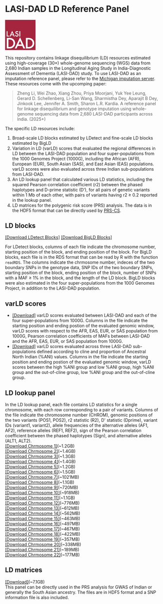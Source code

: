 # LASI-DAD LD Reference Panel
<img src="https://github.com/zhengli09/LASI_DAD-LD-Reference-Panel/blob/main/LASI_DAD_logo.png" alt="Alt text" style="width:100px;">

This repository contains linkage disequilibrium (LD) resources estimated using high-coverage (30×) whole-genome sequencing (WGS) data from 2,680 Indian samples in the Longitudinal Aging Study in India-Diagnostic Assessment of Dementia (LASI-DAD) study. To use LASI-DAD as an imputation reference panel, please refer to the [Michigan imputation server](https://imputationserver.sph.umich.edu/#!). These resources come with the upcomping paper:

> Zheng Li, Wei Zhao, Xiang Zhou, Priya Moorjani, Yuk Yee Leung, Gerard D. Schellenberg,
> Li-San Wang, Sharmistha Dey, Aparajit B Dey, Jinkook Lee, Jennifer A. Smith,
> Sharon L.R. Kardia. A reference panel for linkage disequilibrium and genotype imputation
> using whole-genome sequencing data from 2,680 LASI-DAD participants across India. (2025+)

The specific LD resources include:
1. Broad-scale LD blocks estimated by LDetect and fine-scale LD blocks estimated by BigLD
2. Variation in LD (varLD) scores that evaluated the regional differences in LD between the LASI-DAD population and four super-populations from the 1000 Genomes Project (1000G), including the African (AFR), European (EUR), South Asian (SAS), and East Asian (EAS) populations. varLD scores were also evaluated across three Indian sub-populations from LASI-DAD.
3. An LD lookup panel that calculated various LD statistics, including the squared Pearson correlation coefficient (r2) between the phased haplotypes and D-prime statistic (D’), for all pairs of genetic variants within 1 Mb of each other, with pairs of variants having r2 ≥ 0.2 reported in the lookup panel.
4. LD matrices for the polygenic risk score (PRS) analysis. The data is in the HDF5 format that can be directly used by [PRS-CS](https://github.com/getian107/PRScs).

## LD blocks
[[Download LDetect Blocks]](https://www.dropbox.com/scl/fo/psu2w8yghmm2swcg032l2/AOxm7DgMPmFBIUSqkG-q5Mw?rlkey=yxticyc94yswpr172zup7zbbh&st=haoo74dx&dl=1)
[[Download BigLD Blocks]](https://www.dropbox.com/scl/fo/bb3ahvza2zkf3dq6u2v4j/AJJ1k7yBxqIlTStYW9d59g4?rlkey=cg1ablo8h4wchhtyzvotqn555&st=ewlqgvre&dl=1)

For LDetect blocks, columns of each file indicate the chromosome number, starting position of the block, and ending position of the block. For BigLD blocks, each file is in the RDS format that can be read by R with the function `readRDS`. The columns indicate the chrmosome number, indeces of the two boundary SNPs in the genotype data, SNP IDs of the two boundary SNPs, starting position of the block, ending position of the block, number of SNPs with a MAF ≥ 1% in the block, and the length of the LD block. BigLD blocks were also estimated in the four super-populations from the 1000 Genomes Project, in addition to the LASI-DAD population.

## varLD scores
- [[Download]](https://www.dropbox.com/scl/fo/xzhobzwr9fn023vg26q4e/ADGiSW3joiceXjQBrOhSTW0?rlkey=oz9yet5avqndezh14c45dhj58&st=u7i0x55e&dl=1) varLD scores evaluated between LASI-DAD and each of the four super-populations from 1000G. Columns in the file indicate the starting position and ending postion of the evaluated genomic window, varLD scores with respect to the AFR, EAS, EUR, or SAS population from 1000G, Pearson correlation coefficients of MAFs between LASI-DAD and the AFR, EAS, EUR, or SAS population from 1000G.
- [[Download]](https://www.dropbox.com/scl/fo/woh72e6yg6k3mklgddtxa/AEH5ZnjptX6JMtK_vtusmu8?rlkey=y3eea9yl9t8iuqcb4t4wwptyx&st=m4tu4hpq&dl=1) varLD scores evaluated across three LASI-DAD sub-populations defined according to cline and proportion of Ancestral North Indian (%ANI) values. Columns in the file indicate the starting position and ending postion of the evaluated genomic window, varLD scores between the high %ANI group and low %ANI group, high %ANI group and the out-of-cline group, low %ANI group and the out-of-cline group.

## LD lookup panel
In the LD lookup panel, each file contains LD statistics for a single chromosome, with each row corresponding to a pair of variants. Columns of the file indicate the chromosome number (CHROM), genomic positions of the two variants (POS1, POS2), r2 statistic (R2), D' statistic (Dprime), variant IDs (variant1, variant2), allele frequencies of the alternative alleles (AF1, AF2), reference alleles (REF1, REF2), sign of the Pearson correlation coefficient between the phased haplotypes (Sign), and alternative alleles (ALT1, ALT2). <br>
[[Download Chrmosome 1]](https://www.dropbox.com/scl/fi/p7o1vgk62xsgimoroi9eq/chr1_ld.csv.gz?rlkey=c54pg99llygjr6fi2pyy4x5d0&st=5ultde2b&dl=1)(~1.2GB)<br>
[[Download Chrmosome 2]](https://www.dropbox.com/scl/fi/y236rldkwnmcdsa6y6z4o/chr2_ld.csv.gz?rlkey=qbceb8y1xgu0o88gvp66i2e2g&st=rd7r64na&dl=1)(~1.4GB)<br>
[[Download Chrmosome 3]](https://www.dropbox.com/scl/fi/njefljx2n33ck9aqdt37e/chr3_ld.csv.gz?rlkey=uanf9ttwco8x5mj6ov62yrn2t&st=4nxt5hmh&dl=1)(~1.3GB)<br>
[[Download Chrmosome 4]](https://www.dropbox.com/scl/fi/32ol3kq4rld0785kyb0p7/chr4_ld.csv.gz?rlkey=fun7wt3gt0uw8msoe4xugou00&st=pfkv6b3b&dl=1)(~1.4GB)<br>
[[Download Chrmosome 5]](https://www.dropbox.com/scl/fi/n68umm3lngk46yky8rj5s/chr5_ld.csv.gz?rlkey=1qdiwlmnc5j33jygoxqnc4nrb&st=izma8qr3&dl=1)(~1.2GB)<br>
[[Download Chrmosome 6]](https://www.dropbox.com/scl/fi/fmztyed7zv43vk73z6ln7/chr6_ld.csv.gz?rlkey=8ggrxtoqmki3md6x4ssaihdc9&st=235o46xs&dl=1)(~1.5GB)<br>
[[Download Chrmosome 7]](https://www.dropbox.com/scl/fi/tlcdq01xtreemtnmpqji5/chr7_ld.csv.gz?rlkey=1vd03uyfyj7l181lb9svli0z5&st=t7wjm5nx&dl=1)(~1021MB)<br>
[[Download Chrmosome 8]](https://www.dropbox.com/scl/fi/8wbyvxpazyy05cugk65a2/chr8_ld.csv.gz?rlkey=xawnp8we3pn8vp9l4tkhqtgbb&st=75313oy5&dl=1)(~1.1GB)<br>
[[Download Chrmosome 9]](https://www.dropbox.com/scl/fi/byxeglc3h3yq59ss5ufed/chr9_ld.csv.gz?rlkey=82nr100mz59bw3p2vnixk0jnm&st=l75xd6pc&dl=1)(~720MB)<br>
[[Download Chrmosome 10]](https://www.dropbox.com/scl/fi/xkvgcz7osganezpoz3lwt/chr10_ld.csv.gz?rlkey=6ng6nxgnplz5q22d32m11e68f&st=224hpnk9&dl=1)(~918MB)<br>
[[Download Chrmosome 11]](https://www.dropbox.com/scl/fi/382kt19gkr4aqc9e5pbtj/chr11_ld.csv.gz?rlkey=whi6ytz9ta6qpagsir1p84gvt&st=50sjjf6x&dl=1)(~1.1GB)<br>
[[Download Chrmosome 12]](https://www.dropbox.com/scl/fi/0zashqe7y1bbj2bku8oa5/chr12_ld.csv.gz?rlkey=bat5sz25s3mr31yjh6mbf9urt&st=tjcix9hj&dl=1)(~776MB)<br>
[[Download Chrmosome 13]](https://www.dropbox.com/scl/fi/8zs28r4ou41smvjx5v4z5/chr13_ld.csv.gz?rlkey=qxczjhnvzivu933hmo7ts6xkh&st=zfrd3fj7&dl=1)(~612MB)<br>
[[Download Chrmosome 14]](https://www.dropbox.com/scl/fi/6bju3zfsyx2qyt7l00ly8/chr14_ld.csv.gz?rlkey=sh5rn0jfrt2my8w98ao99isv7&st=kg75jsqe&dl=1)(~562MB)<br>
[[Download Chrmosome 15]](https://www.dropbox.com/scl/fi/ovw69qti0a9pmjuz7aac0/chr15_ld.csv.gz?rlkey=5fudihdpzjptmvw3yfv87409c&st=3o59f52m&dl=1)(~463MB)<br>
[[Download Chrmosome 16]](https://www.dropbox.com/scl/fi/b1ali932nvdw5hir05xqi/chr16_ld.csv.gz?rlkey=8x5v8aae0jlnjq221fkwozgmp&st=n4hhdg73&dl=1)(~497MB)<br>
[[Download Chrmosome 17]](https://www.dropbox.com/scl/fi/kcg2cu7ccluwoo750rzql/chr17_ld.csv.gz?rlkey=j1x3c80a0q7dr2f6g3nmq1wql&st=8xgqpn3e&dl=1)(~467MB)<br>
[[Download Chrmosome 18]](https://www.dropbox.com/scl/fi/1mzdjybpy7d96bkxghfhc/chr18_ld.csv.gz?rlkey=lw18ts7wcwh52172qypiqr9q9&st=93d5mo3n&dl=1)(~422MB)<br>
[[Download Chrmosome 19]](https://www.dropbox.com/scl/fi/m4o2eleda1kix8ebbqmj7/chr19_ld.csv.gz?rlkey=g5zbomk33j6wst60eyo7ba4r7&st=d0nf3j9p&dl=1)(~357MB)<br>
[[Download Chrmosome 20]](https://www.dropbox.com/scl/fi/n8ni36grfkd55hs2re3ez/chr20_ld.csv.gz?rlkey=my4375ago4lzghxpnrhfn0f6f&st=etnstqwl&dl=1)(~338MB)<br>
[[Download Chrmosome 21]](https://www.dropbox.com/scl/fi/lzjt670dt0ngqu7loix1i/chr21_ld.csv.gz?rlkey=ispvrcadteqsu6asjdsyk29z6&st=byxm13y6&dl=1)(~189MB)<br>
[[Download Chrmosome 22]](https://www.dropbox.com/scl/fi/qmc0ovc9evd71os9nsc8a/chr22_ld.csv.gz?rlkey=clb5hy36jgc88n0vnt92b1gvh&st=1q9pkqvb&dl=1)(~177MB)<br>

## LD matrices
[[Download]](https://www.dropbox.com/scl/fo/h5qcxre4nqkx9se9mexbv/AH0e6kOW9LWjFTJFRjjIL1w?rlkey=pvxb5uslsgvrbi5rekltgkzvo&st=yxnl5fwg&dl=1)(~7.1GB)<br>
This panel can be directly used in the PRS analysis for GWAS of Indian or generally the South Asian ancestry. The files are in HDF5 format and a SNP information file is also included.
